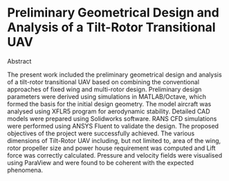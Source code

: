# Preliminary Geometrical Design and Analysis of a Tilt-Rotor Transitional UAV

Abstract

The present work included the preliminary geometrical design and analysis of a tilt-rotor transitional UAV based on combining the conventional approaches of fixed wing and multi-rotor design. Preliminary design parameters were derived using simulations in MATLAB/Octave, which formed the basis for the initial design geometry. The model aircraft was analysed using XFLR5 program for aerodynamic stability. Detailed CAD models were prepared using Solidworks software. RANS CFD simulations were performed using ANSYS Fluent to validate the design.
The proposed objectives of the project were successfully achieved. The various dimensions of Tilt-Rotor UAV including, but not limited to, area of the wing, rotor propeller size and power house requirement was computed and Lift force was correctly calculated. Pressure and velocity fields were visualised using ParaView and were found to be coherent with the expected phenomena.
